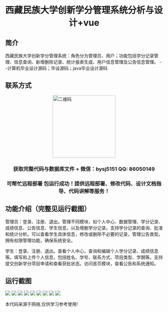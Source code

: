 <p><h1 align="center">西藏民族大学创新学分管理系统分析与设计+vue</h1></p>

## 简介
西藏民族大学创新学分管理系统：角色分为管理员、用户；功能包括学分记录管理、信息查询、新增删除记录、统计报表生成、用户信息管理及公告信息管理。    --计算机毕业设计源码；毕设源码；java毕业设计源码


## 联系方式
<img src="https://bs-1329754181.cos.ap-shanghai.myqcloud.com/wx.jpg" alt="二维码" style="display: block; margin: 0 auto;" width="200px">
<p><h3 align="center">获取完整代码与数据库文件 + 微信：bysj5151 QQ: 86050149</h3></p>
<p><h3 align="center">可帮忙远程部署 包运行成功！提供远程部署、修改代码、设计文档指导、代码讲解等服务！</h3></p>

## 功能介绍（完整见运行截图）
管理员：登录、注册、退出。管理不同模块，如个人中心、数据管理、学分记录、成绩信息、公告信息、学生信息，以及增删学分记录。支持学分记录的查询、批准和统计分析。可以查看学生具体信息，修改或删除不必要的记录，管理公告类型。拥有权限管理功能，确保系统安全。

学生：登录、注册、退出。查看个人中心，查询和编辑个人学分记录、成绩信息等。填写和上传个人信息，包括姓名、学号、联系方式、项目类型、学期等。支持提交创新学分项目申请和查看获批状态。访问首页模块，查看公告和系统通知。


## 运行截图
![](https://bs-1329754181.cos.ap-shanghai.myqcloud.com/ssm/TibetUniversityCreditManagementSystemAnalysis/img/001.jpg)
![](https://bs-1329754181.cos.ap-shanghai.myqcloud.com/ssm/TibetUniversityCreditManagementSystemAnalysis/img/002.jpg)
![](https://bs-1329754181.cos.ap-shanghai.myqcloud.com/ssm/TibetUniversityCreditManagementSystemAnalysis/img/003.jpg)
![](https://bs-1329754181.cos.ap-shanghai.myqcloud.com/ssm/TibetUniversityCreditManagementSystemAnalysis/img/004.jpg)
![](https://bs-1329754181.cos.ap-shanghai.myqcloud.com/ssm/TibetUniversityCreditManagementSystemAnalysis/img/005.jpg)
![](https://bs-1329754181.cos.ap-shanghai.myqcloud.com/ssm/TibetUniversityCreditManagementSystemAnalysis/img/006.jpg)
![](https://bs-1329754181.cos.ap-shanghai.myqcloud.com/ssm/TibetUniversityCreditManagementSystemAnalysis/img/007.jpg)
![](https://bs-1329754181.cos.ap-shanghai.myqcloud.com/ssm/TibetUniversityCreditManagementSystemAnalysis/img/008.jpg)
![](https://bs-1329754181.cos.ap-shanghai.myqcloud.com/ssm/TibetUniversityCreditManagementSystemAnalysis/img/009.jpg)

<p>本代码来源于网络,仅供学习参考使用!</p>
